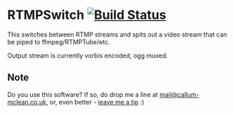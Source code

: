 RTMPSwitch [![Build Status](https://travis-ci.org/calmcl1/RTMPSwitch.svg?branch=master)](https://travis-ci.org/calmcl1/RTMPSwitch)
==========

This switches between RTMP streams and spits out a video stream that can be piped to ffmpeg/RTMPTube/etc.

Output stream is currently vorbis encoded, ogg muxed.

Note
----
Do you use this software? If so, do drop me a line at [mail@callum-mclean.co.uk](mailto:mail@callum-mclean.co.uk), or, even better - [leave me a tip](https://www.paypal.com/cgi-bin/webscr?cmd=_s-xclick&hosted_button_id=3YQQB6JSHULVY) :)
